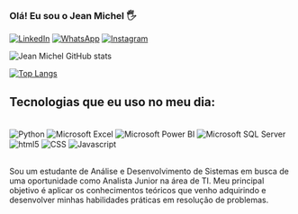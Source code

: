 ### Olá! Eu sou o Jean Michel 🖐️

[![LinkedIn](https://img.shields.io/badge/linkedin-%230077B5.svg?style=for-the-badge&logo=linkedin&logoColor=white)](https://www.linkedin.com/in/progjean)
[![WhatsApp](https://img.shields.io/badge/WhatsApp-25D366?style=for-the-badge&logo=whatsapp&logoColor=white)](https://wa.me/5511983615798)
[![Instagram](https://img.shields.io/badge/Instagram-%23E4405F.svg?style=for-the-badge&logo=Instagram&logoColor=white)](https://www.instagram.com/eujeanmichel/)

![Jean Michel GitHub stats](https://github-readme-stats.vercel.app/api?username=jeanmichel92&show_icons=true&theme=dracula)

[![Top Langs](https://github-readme-stats.vercel.app/api/top-langs/?username=jeanmichel92)](https://github.com/anuraghazra/github-readme-stats)


## Tecnologias que eu uso no meu dia:

<div style="display: inline_block"><br/>
    <img align="center" alt="Python" src="https://img.shields.io/badge/python-3670A0?style=for-the-badge&logo=python&logoColor=ffdd54" />
     <img align="center" alt="Microsoft Excel" src="https://img.shields.io/badge/Microsoft_Excel-217346?style=for-the-badge&logo=microsoft-excel&logoColor=white" />
     <img align="center" alt="Microsoft Power BI" src="https://img.shields.io/badge/power_bi-F2C811?style=for-the-badge&logo=powerbi&logoColor=black" />
     <img align="center" alt="Microsoft SQL Server" src="https://img.shields.io/badge/Microsoft%20SQL%20Server-CC2927?style=for-the-badge&logo=microsoft%20sql%20server&logoColor=white" />
     <img align="center" alt="html5" src="https://img.shields.io/badge/HTML-239120?style=for-the-badge&logo=html5&logoColor=white" />
     <img align="center" alt="CSS" src="https://img.shields.io/badge/CSS-239120?&style=for-the-badge&logo=css3&logoColor=white" />
    <img align="center" alt="Javascript" src="https://img.shields.io/badge/JavaScript-F7DF1E?style=for-the-badge&logo=javascript&logoColor=black" />
        
</div><br/>

Sou um estudante de Análise e Desenvolvimento de Sistemas em busca de uma oportunidade como Analista Junior na área de TI. Meu principal objetivo é aplicar os conhecimentos teóricos que venho adquirindo e desenvolver minhas habilidades práticas em resolução de problemas.

